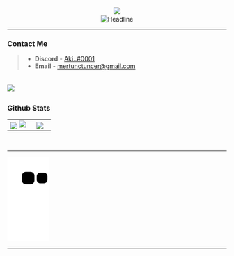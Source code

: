 <div align=center>
        <img src = "https://media.giphy.com/media/wwg1suUiTbCY8H8vIA/giphy-downsized-large.gif" width = 300px>
</div>

<div align=center>
        <img src= "https://readme-typing-svg.herokuapp.com?color=%236FDA44&size=32&center=true&vCenter=true&width=600&height=50&lines=Hi+there,+I'm+Aki;Java+and+Kotlin+Developer;" alt="Headline" />
</div>

----

### Contact Me

> - **Discord** - [Aki..#0001](discordapp.com/users/302180296835727360)
> - **Email** - mertunctuncer@gmail.com

![](https://komarev.com/ghpvc/?username=mertunctuncer&color=orange)
----

### Github Stats

<table border="0" align="center">
    <tr border="0">
        <td width="50%" align="center">
            <img align="center"; src="https://github-readme-stats.vercel.app/api?username=mertunctuncer&theme=onedark&show_icons=true&count_private=true" />
            <img src="https://github-readme-streak-stats.herokuapp.com/?user=mertunctuncer&theme=dark&hide_border=true" />
        </td>
        <td width="50%" align="center">
            <img align="center"; width=100%; src="https://github-readme-stats.anuraghazra1.vercel.app/api/top-langs/?username=mertunctuncer&theme=dark&hide_border=true&no-bg=true&no-frame=true&langs_count=10" />
        </td>
    </tr>
</table>

<br />

----

![snake animation](https://github.com/mertunctuncer/mertunctuncer/blob/output/github-contribution-grid-snake2.svg)

----
